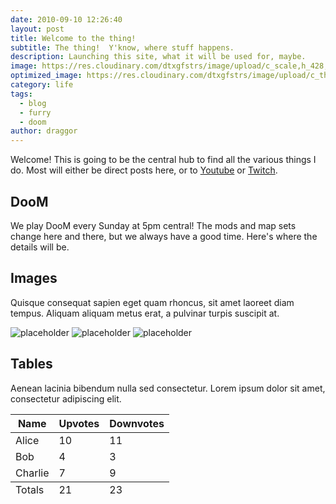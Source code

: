 ```yaml
---
date: 2010-09-10 12:26:40
layout: post
title: Welcome to the thing!
subtitle: The thing!  Y'know, where stuff happens.
description: Launching this site, what it will be used for, maybe.
image: https://res.cloudinary.com/dtxgfstrs/image/upload/c_scale,h_428,w_760/c_crop,h_400,w_760/v1593912306/doom_invulnerability_sphere_by_kracov_d2nu1w1-pre_c85aqd.jpg
optimized_image: https://res.cloudinary.com/dtxgfstrs/image/upload/c_thumb,w_200,g_face/v1593912306/doom_invulnerability_sphere_by_kracov_d2nu1w1-pre_c85aqd.jpg
category: life
tags:
  - blog
  - furry
  - doom
author: draggor
---
```


Welcome!  This is going to be the central hub to find all the various things I do.  Most will either be direct posts here, or to [Youtube](https://www.youtube.com/c/DraggorZippyTanx/) or [Twitch](https://www.twitch.tv/draggorzippytanx).

## DooM

We play DooM every Sunday at 5pm central!  The mods and map sets change here and there, but we always have a good time.  Here's where the details will be.

## Images

Quisque consequat sapien eget quam rhoncus, sit amet laoreet diam tempus. Aliquam aliquam metus erat, a pulvinar turpis suscipit at.

![placeholder](https://placehold.it/800x400 "Large example image")
![placeholder](https://placehold.it/400x200 "Medium example image")
![placeholder](https://placehold.it/200x200 "Small example image")

## Tables

Aenean lacinia bibendum nulla sed consectetur. Lorem ipsum dolor sit amet, consectetur adipiscing elit.

<table>
  <thead>
    <tr>
      <th>Name</th>
      <th>Upvotes</th>
      <th>Downvotes</th>
    </tr>
  </thead>
  <tfoot>
    <tr>
      <td>Totals</td>
      <td>21</td>
      <td>23</td>
    </tr>
  </tfoot>
  <tbody>
    <tr>
      <td>Alice</td>
      <td>10</td>
      <td>11</td>
    </tr>
    <tr>
      <td>Bob</td>
      <td>4</td>
      <td>3</td>
    </tr>
    <tr>
      <td>Charlie</td>
      <td>7</td>
      <td>9</td>
    </tr>
  </tbody>
</table>
